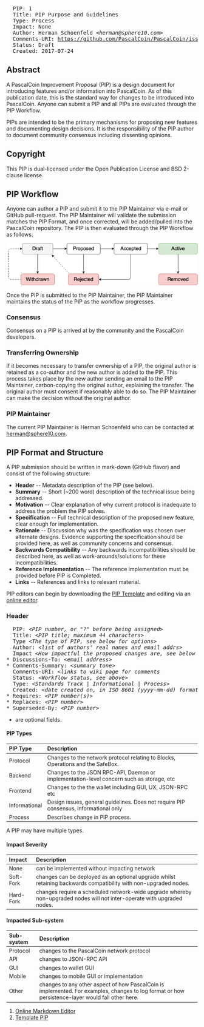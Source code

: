 <pre>
  PIP: 1
  Title: PIP Purpose and Guidelines
  Type: Process
  Impact: None
  Author: Herman Schoenfeld &lt;<i>herman@sphere10.com</i>&gt;
  Comments-URI: <a href ="https://github.com/PascalCoin/PascalCoin/issues/44">https://github.com/PascalCoin/PascalCoin/issues/44</a>
  Status: Draft
  Created: 2017-07-24 
</pre>

## Abstract

A PascalCoin Improvement Proposal (PIP) is a design document for introducing features and/or information into PascalCoin.  As of this publication date,  this is the standard way for changes to be introduced into PascalCoin. Anyone can submit a PIP and all PIPs are evaluated through the PIP Workflow.

PIPs are intended to be the primary mechanisms for proposing new features and documenting design decisions. It is the responsibility of the PIP author to document community consensus including dissenting opinions.


## Copyright

This PIP is dual-licensed under the Open Publication License and BSD 2-clause license.


## PIP Workflow
Anyone can author a PIP and submit it to the PIP Maintainer via e-mail or GitHub pull-request. The PIP Maintainer will validate the submission matches the PIP Format, and once corrected, will be added/pulled into the PascalCoin repository. The PIP is then evaluated through the PIP Workflow as follows:

![PIP Workflow](./resources/PIP-0001/workflow.png "PIP WorkFlow")

Once the PIP is submitted to the PIP Maintainer, the PIP Maintainer maintains the status of the PIP as the workflow progresses.

### Consensus

Consensus on a PIP is arrived at by the community and the PascalCoin developers.

### Transferring Ownership

If it becomes necessary to transfer ownership of a PIP, the original author is retained as a co-author and the new author is added to the PIP. This process takes place by the new author sending an email to the PIP Maintainer, carbon-copying the original author, explaining the transfer. The original author must consent if reasonably able to do so. The PIP Maintainer can make the decision without the original author.

### PIP Maintainer

The current PIP Maintainer is Herman Schoenfeld who can be contacted at herman@sphere10.com.


## PIP Format and Structure
A PIP submission should be written in mark-down (GitHub flavor) and consist of the following structure:

 - <b>Header</b> -- Metadata description of the PIP (see below).
 - <b>Summary</b> -- Short (~200 word) description of the technical issue being addressed.
 - <b>Motivation</b> -- Clear explanation of why current protocol is inadequate to address the problem the PIP solves. 
 - <b>Specification</b> -- Full technical description of the proposed new feature, clear enough for implementation.
 - <b>Rationale</b> -- Discussion why was the specification was chosen over alternate designs. Evidence supporting the specification should be provided here, as well as community concerns and consensus.
 - <b>Backwards Compatibility</b> -- Any backwards incompatibilities should be described here, as well as work-arounds/solutions for these incompatibilities.
 - <b>Reference Implementation</b> -- The reference implementation must be provided before PIP is Completed.
 - <b>Links</b> -- References and links to relevant material.

PIP editors can begin by downloading the [PIP Template][2] and editing via an [online editor][1].

### Header 

<pre>
  PIP: &lt;<i>PIP number, or "?" before being assigned</i>&gt;
  Title: &lt;<i>PIP title; maximum 44 characters</i>&gt;
  Type &lt;<i>The type of PIP, see below for options</i>&gt;
  Author: &lt;<i>list of authors' real names and email addrs</i>&gt;
  Impact &lt;<i>How impactful the proposed changes are, see below for details. Format: Severity - Sub-System(s)</i>&gt;
* Discussions-To: &lt;<i>email address</i>&gt;
* Comments-Summary: &lt;<i>summary tone</i>&gt;
  Comments-URI: &lt;<i>links to wiki page for comments</i>
  Status: &lt;<i>Workflow status, see above</i>&gt;
  Type: &lt;<i>Standards Track | Informational | Process</i>&gt;
  Created: &lt;<i>date created on, in ISO 8601 (yyyy-mm-dd) format</i>&gt;
* Requires: &lt;<i>PIP number(s)</i>&gt;
* Replaces: &lt;<i>PIP number</i>&gt;
* Superseded-By: &lt;<i>PIP number</i>&gt;
</pre>

* are optional fields.


#### PIP Types

| PIP Type       | Description |
| :------------- | :-----------|
| Protocol       | Changes to the network protocol relating to Blocks, Operations and the  SafeBox. |
| Backend        | Changes to the JSON RPC-API, Daemon or implementation-level concern such as storage, etc |
| Frontend       | Changes to the the wallet including GUI, UX, JSON-RPC etc
| Informational  | Design issues, general guidelines. Does not require PIP consensus, informational only | 
| Process        | Describes change in PIP process. |

A PIP may have multiple types. 

#### Impact Severity

| Impact        | Description                      |
| :------------ | :------------------------------- |
| None          | can be implemented without impacting network |
| Soft-Fork     | changes can be deployed as an optional upgrade whilst retaining backwards compatibility with non-upgraded nodes. |
| Hard-Fork     | changes require a scheduled network-wide upgrade whereby non-upgraded nodes will not inter-operate with upgraded nodes. |


#### Impacted Sub-system

| Sub-system    | Description                                       |
| :------------ | :------------------------------------------------ |
| Protocol      | changes to the PascalCoin network protocol        |
| API           | changes to JSON-RPC API                           |
| GUI           | changes to wallet GUI                             |
| Mobile        | changes to mobile GUI or implementation           |
| Other         | changes to any other aspect of how PascalCoin is implemented. For examples, changes to log format or how persistence-layer would fall other here. |

1. [Online Markdown Editor][1]
2. [Template PIP][2]

[1]: https://jbt.github.io/markdown-editor/
[2]: https://github.com/PascalCoin/PascalCoin/blob/master/PIP/PIP-template.md

